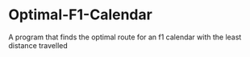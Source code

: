 # Optimal-F1-Calendar
 A program that finds the optimal route for an f1 calendar with the least distance travelled

